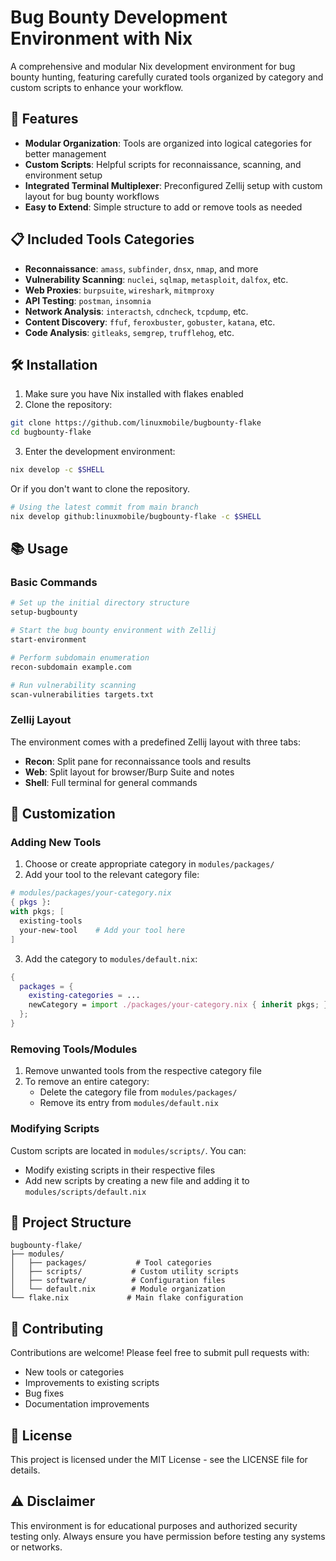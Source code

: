 # Bug Bounty Development Environment with Nix

A comprehensive and modular Nix development environment for bug bounty hunting,
featuring carefully curated tools organized by category and custom scripts to
enhance your workflow.

## 🚀 Features

- **Modular Organization**: Tools are organized into logical categories for
  better management
- **Custom Scripts**: Helpful scripts for reconnaissance, scanning, and
  environment setup
- **Integrated Terminal Multiplexer**: Preconfigured Zellij setup with custom
  layout for bug bounty workflows
- **Easy to Extend**: Simple structure to add or remove tools as needed

## 📋 Included Tools Categories

- **Reconnaissance**: `amass`, `subfinder`, `dnsx`, `nmap`, and more
- **Vulnerability Scanning**: `nuclei`, `sqlmap`, `metasploit`, `dalfox`, etc.
- **Web Proxies**: `burpsuite`, `wireshark`, `mitmproxy`
- **API Testing**: `postman`, `insomnia`
- **Network Analysis**: `interactsh`, `cdncheck`, `tcpdump`, etc.
- **Content Discovery**: `ffuf`, `feroxbuster`, `gobuster`, `katana`, etc.
- **Code Analysis**: `gitleaks`, `semgrep`, `trufflehog`, etc.

## 🛠️ Installation

1. Make sure you have Nix installed with flakes enabled
2. Clone the repository:

```bash
git clone https://github.com/linuxmobile/bugbounty-flake
cd bugbounty-flake
```

3. Enter the development environment:

```bash
nix develop -c $SHELL
```

Or if you don't want to clone the repository.

```bash
# Using the latest commit from main branch
nix develop github:linuxmobile/bugbounty-flake -c $SHELL
```

## 📚 Usage

### Basic Commands

```bash
# Set up the initial directory structure
setup-bugbounty

# Start the bug bounty environment with Zellij
start-environment

# Perform subdomain enumeration
recon-subdomain example.com

# Run vulnerability scanning
scan-vulnerabilities targets.txt
```

### Zellij Layout

The environment comes with a predefined Zellij layout with three tabs:

- **Recon**: Split pane for reconnaissance tools and results
- **Web**: Split layout for browser/Burp Suite and notes
- **Shell**: Full terminal for general commands

## 🔧 Customization

### Adding New Tools

1. Choose or create appropriate category in `modules/packages/`
2. Add your tool to the relevant category file:

```nix
# modules/packages/your-category.nix
{ pkgs }:
with pkgs; [
  existing-tools
  your-new-tool    # Add your tool here
]
```

3. Add the category to `modules/default.nix`:

```nix
{
  packages = {
    existing-categories = ...
    newCategory = import ./packages/your-category.nix { inherit pkgs; };
  };
}
```

### Removing Tools/Modules

1. Remove unwanted tools from the respective category file
2. To remove an entire category:
   - Delete the category file from `modules/packages/`
   - Remove its entry from `modules/default.nix`

### Modifying Scripts

Custom scripts are located in `modules/scripts/`. You can:

- Modify existing scripts in their respective files
- Add new scripts by creating a new file and adding it to
  `modules/scripts/default.nix`

## 📂 Project Structure

```
bugbounty-flake/
├── modules/
│   ├── packages/           # Tool categories
│   ├── scripts/           # Custom utility scripts
│   ├── software/          # Configuration files
│   └── default.nix        # Module organization
└── flake.nix             # Main flake configuration
```

## 🤝 Contributing

Contributions are welcome! Please feel free to submit pull requests with:

- New tools or categories
- Improvements to existing scripts
- Bug fixes
- Documentation improvements

## 📝 License

This project is licensed under the MIT License - see the LICENSE file for
details.

## ⚠️ Disclaimer

This environment is for educational purposes and authorized security testing
only. Always ensure you have permission before testing any systems or networks.
